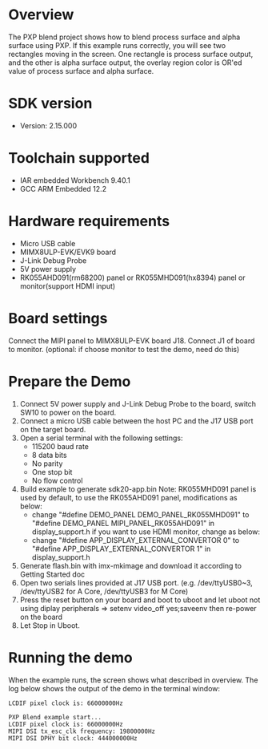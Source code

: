 Overview
========
The PXP blend project shows how to blend process surface and alpha surface using
PXP. If this example runs correctly, you will see two rectangles moving in the
screen. One rectangle is process surface output, and the other is alpha surface
output, the overlay region color is OR'ed value of process surface and alpha surface.

SDK version
===========
- Version: 2.15.000

Toolchain supported
===================
- IAR embedded Workbench  9.40.1
- GCC ARM Embedded  12.2

Hardware requirements
=====================
- Micro USB cable
- MIMX8ULP-EVK/EVK9 board
- J-Link Debug Probe
- 5V power supply
- RK055AHD091(rm68200) panel or RK055MHD091(hx8394) panel or monitor(support HDMI input)

Board settings
==============
Connect the MIPI panel to MIMX8ULP-EVK board J18.
Connect J1 of board to monitor. (optional: if choose monitor to test the demo, need do this)

Prepare the Demo
================
1.  Connect 5V power supply and J-Link Debug Probe to the board, switch SW10 to power on the board.
2.  Connect a micro USB cable between the host PC and the J17 USB port on the target board.
3.  Open a serial terminal with the following settings:
    - 115200 baud rate
    - 8 data bits
    - No parity
    - One stop bit
    - No flow control
4.  Build example to generate sdk20-app.bin
Note: 
  RK055MHD091 panel is used by default, to use the RK055AHD091 panel, modifications as below:
    - change "#define DEMO_PANEL DEMO_PANEL_RK055MHD091" to "#define DEMO_PANEL MIPI_PANEL_RK055AHD091" in display_support.h
  if you want to use HDMI monitor, change as below:
    - change "#define APP_DISPLAY_EXTERNAL_CONVERTOR 0" to "#define APP_DISPLAY_EXTERNAL_CONVERTOR 1" in display_support.h
5.  Generate flash.bin with imx-mkimage and download it according to Getting Started doc
6.  Open two serials lines provided at J17 USB port.
    (e.g. /dev/ttyUSB0~3, /dev/ttyUSB2 for A Core, /dev/ttyUSB3 for M Core)
7.  Press the reset button on your board and boot to uboot and let uboot not using diplay peripherals
    => setenv video_off yes;saveenv
    then re-power on the board
8.  Let Stop in Uboot.

Running the demo
================
When the example runs, the screen shows what described in overview.
The log below shows the output of the demo in the terminal window:
~~~~~~~~~~~~~~~~~~~~~~~~~~~~~~~~~~~
LCDIF pixel clock is: 66000000Hz

PXP Blend example start...
LCDIF pixel clock is: 66000000Hz
MIPI DSI tx_esc_clk frequency: 19800000Hz
MIPI DSI DPHY bit clock: 444000000Hz
~~~~~~~~~~~~~~~~~~~~~~~~~~~~~~~~~~~
